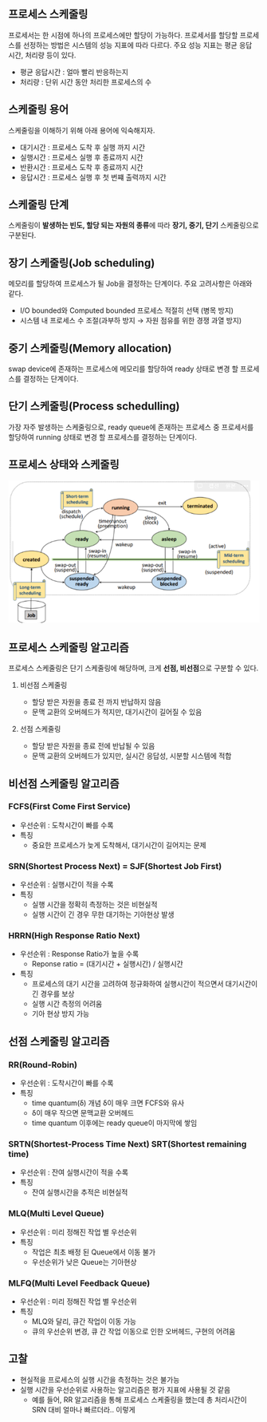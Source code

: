 ## 프로세스 스케줄링

프로세서는 한 시점에 하나의 프로세스에만 할당이 가능하다. 프로세서를 할당할 프로세스를 선정하는 방법은 시스템의 성능 지표에 따라 다르다. 주요 성능 지표는 평균 응답 시간, 처리량 등이 있다.

- 평균 응답시간 : 얼마 빨리 반응하는지
- 처리량 : 단위 시간 동안 처리한 프로세스의 수

## 스케줄링 용어

스케줄링을 이해하기 위해 아래 용어에 익숙해지자.

- 대기시간 : 프로세스 도착 후 실행 까지 시간
- 실행시간 : 프로세스 실행 후 종료까지 시간
- 반환시간 : 프로세스 도착 후 종료까지 시간
- 응답시간 : 프로세스 실행 후 첫 번쨰 출력까지 시간

## 스케줄링 단계

스케줄링이 **발생하는 빈도, 할당 되는 자원의 종류**에 따라 **장기, 중기, 단기** 스케줄링으로 구분된다.

## 장기 스케줄링(Job scheduling)

메모리를 할당하여 프로세스가 될 Job을 결정하는 단계이다. 주요 고려사항은 아래와 같다.

- I/O bounded와 Computed bounded 프로세스 적절히 선택 (병목 방지)
- 시스템 내 프로세스 수 조절(과부하 방지 → 자원 점유를 위한 경쟁 과열 방지)

## 중기 스케줄링(Memory allocation)

swap device에 존재하는 프로세스에 메모리를 할당하여 ready 상태로 변경 할 프로세스를 결정하는 단계이다.

## 단기 스케줄링(Process schedulling)

가장 자주 발생하는 스케줄링으로, ready queue에 존재하는 프로세스 중 프로세서를 할당하여 running 상태로 변경 할 프로세스를 결정하는 단계이다.

## 프로세스 상태와 스케줄링

![Untitled](process-scheduling.png)

## 프로세스 스케줄링 알고리즘

프로세스 스케줄링은 단기 스케줄링에 해당하며, 크게 **선점, 비선점**으로 구분할 수 있다.

1. 비선점 스케줄링
   - 할당 받은 자원을 종료 전 까지 반납하지 않음
   - 문맥 교환의 오버헤드가 적지만, 대기시간이 길어질 수 있음

2. 선점 스케줄링
   - 할당 받은 자원을 종료 전에 반납될 수 있음
   - 문맥 교환의 오버헤드가 있지만, 실시간 응답성, 시분할 시스템에 적합

## 비선점 스케줄링 알고리즘

### FCFS(First Come First Service) 
- 우선순위 : 도착시간이 빠를 수록
- 특징
  - 중요한 프로세스가 늦게 도착해서, 대기시간이 길어지는 문제 
  

### SRN(Shortest Process Next) = SJF(Shortest Job First)
- 우선순위 : 실행시간이 적을 수록
- 특징
  - 실행 시간을 정확히 측정하는 것은 비현실적 
  - 실행 시간이 긴 경우 무한 대기하는 기아현상 발생 

### HRRN(High Response Ratio Next)
- 우선순위 : Response Ratio가 높을 수록
  - Reponse ratio = (대기시간 + 실행시간) / 실행시간
- 특징
  - 프로세스의 대기 시간을 고려하여 정규화하여 실행시간이 적으면서 대기시간이 긴 경우를 보상 
  - 실행 시간 측정의 어려움 
  - 기아 현상 방지 가능


## 선점 스케줄링 알고리즘

### RR(Round-Robin) 
- 우선순위 : 도착시간이 빠를 수록
- 특징
  - time quantum(δ) 개념 δ이 매우 크면 FCFS와 유사 
  - δ이 매우 작으면 문맥교환 오버헤드 
  - time quantum 이후에는 ready queue이 마지막에 쌓임

### SRTN(Shortest-Process Time Next) SRT(Shortest remaining time)
- 우선순위 : 잔여 실행시간이 적을 수록
- 특징
  - 잔여 실행시간을 추적은 비현실적


### MLQ(Multi Level Queue)
- 우선순위 : 미리 정해진 작업 별 우선순위
- 특징
  - 작업은 최초 배정 된 Queue에서 이동 불가
  - 우선순위가 낮은 Queue는 기아현상

### MLFQ(Multi Level Feedback Queue)
- 우선순위 : 미리 정해진 작업 별 우선순위
- 특징
  - MLQ와 달리, 큐간 작업이 이동 가능
  - 큐의 우선순위 변경, 큐 간 작업 이동으로 인한 오버헤드, 구현의 어려움

## 고찰
- 현실적을 프로세스의 실행 시간을 측정하는 것은 불가능
- 실행 시간을 우선순위로 사용하는 알고리즘은 평가 지표에 사용될 것 같음
    - 예를 들어, RR 알고리즘을 통해 프로세스 스케줄링을 했는데 총 처리시간이 SRN 대비 얼마나 빠르더라.. 이렇게